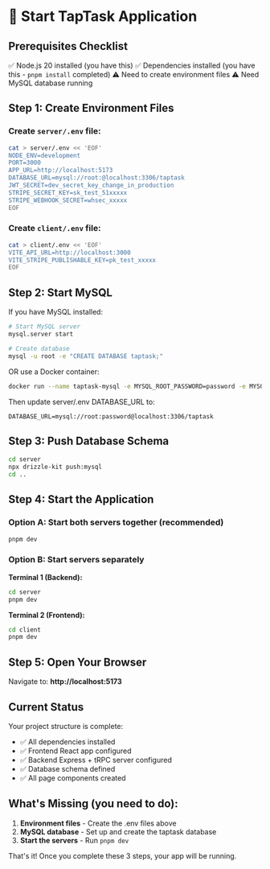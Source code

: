 # 🚀 Start TapTask Application

## Prerequisites Checklist

✅ Node.js 20 installed (you have this)
✅ Dependencies installed (you have this - `pnpm install` completed)
⚠️ Need to create environment files
⚠️ Need MySQL database running

## Step 1: Create Environment Files

### Create `server/.env` file:
```bash
cat > server/.env << 'EOF'
NODE_ENV=development
PORT=3000
APP_URL=http://localhost:5173
DATABASE_URL=mysql://root:@localhost:3306/taptask
JWT_SECRET=dev_secret_key_change_in_production
STRIPE_SECRET_KEY=sk_test_51xxxxx
STRIPE_WEBHOOK_SECRET=whsec_xxxxx
EOF
```

### Create `client/.env` file:
```bash
cat > client/.env << 'EOF'
VITE_API_URL=http://localhost:3000
VITE_STRIPE_PUBLISHABLE_KEY=pk_test_xxxxx
EOF
```

## Step 2: Start MySQL

If you have MySQL installed:
```bash
# Start MySQL server
mysql.server start

# Create database
mysql -u root -e "CREATE DATABASE taptask;"
```

OR use a Docker container:
```bash
docker run --name taptask-mysql -e MYSQL_ROOT_PASSWORD=password -e MYSQL_DATABASE=taptask -p 3306:3306 -d mysql:8
```

Then update server/.env DATABASE_URL to:
```
DATABASE_URL=mysql://root:password@localhost:3306/taptask
```

## Step 3: Push Database Schema

```bash
cd server
npx drizzle-kit push:mysql
cd ..
```

## Step 4: Start the Application

### Option A: Start both servers together (recommended)
```bash
pnpm dev
```

### Option B: Start servers separately

**Terminal 1 (Backend):**
```bash
cd server
pnpm dev
```

**Terminal 2 (Frontend):**
```bash
cd client
pnpm dev
```

## Step 5: Open Your Browser

Navigate to: **http://localhost:5173**

## Current Status

Your project structure is complete:
- ✅ All dependencies installed
- ✅ Frontend React app configured
- ✅ Backend Express + tRPC server configured
- ✅ Database schema defined
- ✅ All page components created

## What's Missing (you need to do):

1. **Environment files** - Create the .env files above
2. **MySQL database** - Set up and create the taptask database
3. **Start the servers** - Run `pnpm dev`

That's it! Once you complete these 3 steps, your app will be running.

